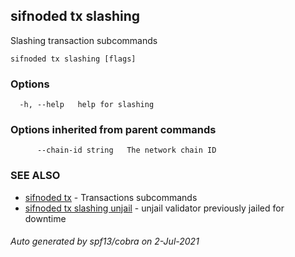 ## sifnoded tx slashing

Slashing transaction subcommands

```
sifnoded tx slashing [flags]
```

### Options

```
  -h, --help   help for slashing
```

### Options inherited from parent commands

```
      --chain-id string   The network chain ID
```

### SEE ALSO

* [sifnoded tx](sifnoded_tx.md)	 - Transactions subcommands
* [sifnoded tx slashing unjail](sifnoded_tx_slashing_unjail.md)	 - unjail validator previously jailed for downtime

###### Auto generated by spf13/cobra on 2-Jul-2021
